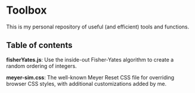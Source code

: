 # Toolbox

This is my personal repository of useful (and efficient) tools and functions.

## Table of contents

**fisherYates.js**: Use the inside-out Fisher-Yates algorithm to create a random ordering of integers.

**meyer-sim.css**: The well-known Meyer Reset CSS file for overriding browser CSS styles, with additional customizations added by me.
